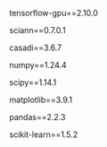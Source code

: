 tensorflow-gpu==2.10.0

sciann==0.7.0.1

casadi==3.6.7

numpy==1.24.4

scipy==1.14.1

matplotlib==3.9.1

pandas==2.2.3

scikit-learn==1.5.2

